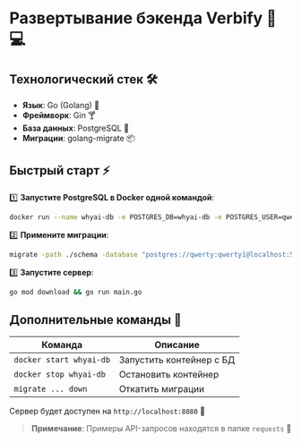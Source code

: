 # **Развертывание бэкенда Verbify** 📕💻

## **Технологический стек** 🛠️
- **Язык**: Go (Golang) 🐹
- **Фреймворк**: Gin 🍸
- **База данных**: PostgreSQL 🐘
- **Миграции**: golang-migrate 📦

## **Быстрый старт** ⚡

1️⃣ **Запустите PostgreSQL в Docker одной командой**:
```bash
docker run --name whyai-db -e POSTGRES_DB=whyai-db -e POSTGRES_USER=qwerty -e POSTGRES_PASSWORD=qwerty1 -p 5432:5432 -d postgres
```

2️⃣ **Примените миграции**:
```bash
migrate -path ./schema -database "postgres://qwerty:qwerty1@localhost:5432/whyai-db?sslmode=disable" up
```

3️⃣ **Запустите сервер**:
```bash
go mod download && go run main.go
```

## **Дополнительные команды** 🔧

| Команда | Описание |
|---------|----------|
| `docker start whyai-db` | Запустить контейнер с БД |
| `docker stop whyai-db` | Остановить контейнер |
| `migrate ... down` | Откатить миграции |

Сервер будет доступен на `http://localhost:8080` 🎉

> **Примечание**: Примеры API-запросов находятся в папке `requests` 📂